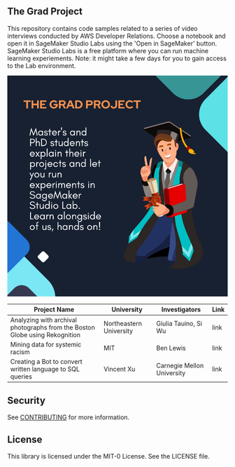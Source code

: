 ## The Grad Project

This repository contains code samples related to a series of video interviews conducted by AWS Developer Relations. Choose a notebook and open it in SageMaker Studio Labs using the 'Open in SageMaker' button. SageMaker Studio Labs is a free platform where you can run machine learning experiements. Note: it might take a few days for you to gain access to the Lab environment.

![The Grad Project](images/tgp.png)

|  Project Name | University  | Investigators  | Link  |   
|---|---|---|---|
| Analyzing with archival photographs from the Boston Globe using Rekognition  | Northeastern University  | Giulia Tauino, Si Wu  | link  | 
| Mining data for systemic racism  | MIT  | Ben Lewis  | link  |
| Creating a Bot to convert written language to SQL queries  | Vincent Xu | Carnegie Mellon University |  link |   

## Security

See [CONTRIBUTING](CONTRIBUTING.md#security-issue-notifications) for more information.

## License

This library is licensed under the MIT-0 License. See the LICENSE file.

